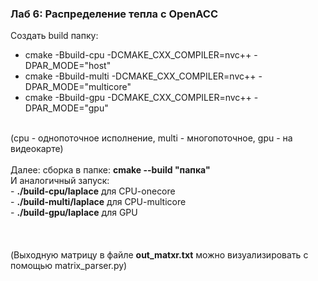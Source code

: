 <h3>Лаб 6: Распределение тепла с OpenACC</h3>

Создать build папку:
- cmake -Bbuild-cpu -DCMAKE_CXX_COMPILER=nvc++ -DPAR_MODE="host"
- cmake -Bbuild-multi -DCMAKE_CXX_COMPILER=nvc++ -DPAR_MODE="multicore"
- cmake -Bbuild-gpu -DCMAKE_CXX_COMPILER=nvc++ -DPAR_MODE="gpu"
</br>
(cpu - однопоточное исполнение, multi - многопоточное, gpu - на видеокарте)</br>
</br>
Далее: сборка в папке: <b>cmake --build "папка"</b></br>
И аналогичный запуск:</br>
- <b>./build-cpu/laplace</b> для CPU-onecore</br>
- <b>./build-multi/laplace</b> для CPU-multicore</br>
- <b>./build-gpu/laplace</b> для GPU</br>

</br>
</br>
</br>
(Выходную матрицу в файле <b>out_matxr.txt</b> можно визуализировать с помощью matrix_parser.py)

